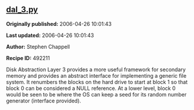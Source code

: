 ## [dal_3.py](https://code.activestate.com/recipes/492211-dal_3py)

**Originally published:** 2006-04-26 10:01:43

**Last updated:** 2006-04-26 10:01:43

**Author:** Stephen Chappell

**Recipe ID:** 492211

Disk Abstraction Layer 3 provides a more
useful framework for secondary memory and
provides an abstract interface for
implementing a generic file system. It
renumbers the blocks on the hard drive to
start at block 1 so that block 0 can be
considered a NULL reference. At a lower
level, block 0 would be seen to be where
the OS can keep a seed for its random
number generator (interface provided).
